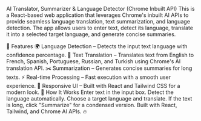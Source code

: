 AI Translator, Summarizer & Language Detector (Chrome Inbuilt API)
This is a React-based web application that leverages Chrome's inbuilt AI APIs to provide seamless language translation, text summarization, and language detection. The app allows users to enter text, detect its language, translate it into a selected target language, and generate concise summaries.

🔹 Features
🌍 Language Detection – Detects the input text language with confidence percentage.
🔄 Text Translation – Translates text from English to French, Spanish, Portuguese, Russian, and Turkish using Chrome's AI translation API.
✂️ Summarization – Generates concise summaries for long texts.
⚡ Real-time Processing – Fast execution with a smooth user experience.
🎨 Responsive UI – Built with React and Tailwind CSS for a modern look.
🚀 How It Works
Enter text in the input box.
Detect the language automatically.
Choose a target language and translate.
If the text is long, click "Summarize" for a condensed version.
Built with React, Tailwind, and Chrome AI APIs. 🔥
